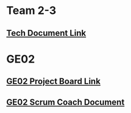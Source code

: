 # Team 2-3

## [Tech Document Link](https://docs.google.com/document/d/11pbzGR5ZNCQKvO1nakObb1Vw-ju5uhsOX7e-FnBSXI4/edit?usp=sharing)

# GE02

## [GE02 Project Board Link](https://github.com/users/nengler1/projects/1/)

## [GE02 Scrum Coach Document](https://docs.google.com/document/d/10SnXcCsy6JZYtPTZ_ZztLmZJOgrfNIDq04kTfq3zuLQ/edit)

